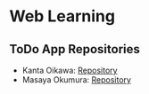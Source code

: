 # Web Learning
## ToDo App Repositories
- Kanta Oikawa: [Repository](https://github.com/kantacky/Funcy_ToDoTutorial)
- Masaya Okumura: [Repository](https://github.com/diawel/tidy)
